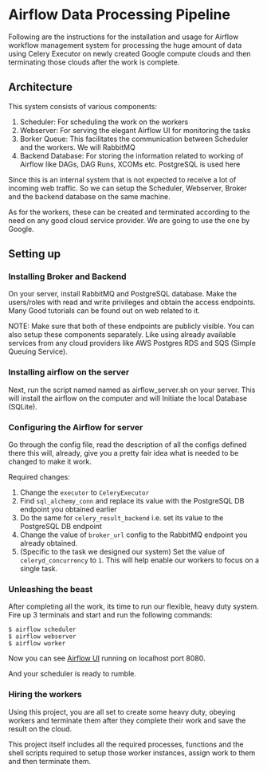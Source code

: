 # Airflow Data Processing Pipeline

Following are the instructions for the installation and usage for Airflow
workflow management system for processing the huge amount of data using
Celery Executor on newly created Google compute clouds and then terminating
those clouds after the work is complete.

## Architecture

This system consists of various components:

1. Scheduler: For scheduling the work on the workers
2. Webserver: For serving the elegant Airflow UI for monitoring the tasks
3. Borker Queue: This facilitates the communication between Scheduler and
the workers. We will RabbitMQ
4. Backend Database: For storing the information related to working of
Airflow like DAGs, DAG Runs, XCOMs etc. PostgreSQL is used here


Since this is an internal system that is not expected to receive a lot of
incoming web traffic. So we can setup the Scheduler, Webserver, Broker and
the backend database on the same machine.

As for the workers, these can be created and terminated according to the
need on any good cloud service provider. We are going to use the one by Google.


## Setting up

### Installing Broker and Backend
On your server, install RabbitMQ and PostgreSQL database. Make the users/roles
with read and write privileges and obtain the access endpoints. Many Good tutorials
can be found out on web related to it.

NOTE: Make sure that both of these endpoints are publicly visible. You can
also setup these components separately. Like using already available services
from any cloud providers like AWS Postgres RDS and SQS (Simple Queuing Service).

### Installing airflow on the server
Next, run the script named named as airflow_server.sh on your server. This
will install the airflow on the computer and will Initiate the local Database
(SQLite).

### Configuring the Airflow for server
Go through the config file, read the description of all the configs defined there
this will, already, give you a pretty fair idea what is needed to be changed to
make it work.

Required changes:

1. Change the `executor` to `CeleryExecutor`
2. Find `sql_alchemy_conn` and replace its value with the PostgreSQL DB endpoint you obtained earlier
3. Do the same for `celery_result_backend` i.e. set its value to the PostgreSQL DB endpoint
4. Change the value of `broker_url` config to the RabbitMQ endpoint you already obtained.
5. (Specific to the task we designed our system) Set the value of `celeryd_concurrency` to `1`.
This will help enable our workers to focus on a single task.

### Unleashing the beast
After completing all the work, its time to run our flexible, heavy duty system.
Fire up 3 terminals and start and run the following commands:
```
$ airflow scheduler
$ airflow webserver
$ airflow worker
```

Now you can see [Airflow UI](http://localhost:8080) running on localhost port 8080.

And your scheduler is ready to rumble.

### Hiring the workers
Using this project, you are all set to create some heavy duty, obeying workers
and terminate them after they complete their work and save the result on the cloud.

This project itself includes all the required processes, functions and the shell scripts
required to setup those worker instances, assign work to them and then terminate them.

